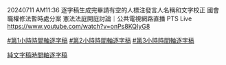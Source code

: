 20240711 AM11:36 逐字稿生成完畢請有空的人標注發言人名稱和文字校正
國會職權修法暫時處分案 憲法法庭開庭討論｜公共電視網路直播 PTS Live
https://www.youtube.com/watch?v=onPs8KQIyG8


[#第1小時時間軸逐字稿](https://g0v.hackmd.io/W8xhdzZHReGfhBVOGoLCkQ)
[#第2小時時間軸逐字稿](https://g0v.hackmd.io/K1Kqy6T7S1-Naj7ye4YrUA)
[#第3小時時間軸逐字稿](https://g0v.hackmd.io/43uNLW-XQcCPVjr-wxmWxA)

[純文字稿時間軸逐字稿](https://g0v.hackmd.io/7TH7wv47Tsi5x25OFMDvjw)